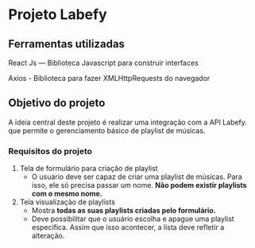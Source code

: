 # Projeto Labefy

## Ferramentas utilizadas
React Js — Biblioteca Javascript para construir interfaces

Axios - Biblioteca para fazer XMLHttpRequests do navegador


## Objetivo do projeto

A ideia central deste projeto é realizar uma integração com a API Labefy. que permite o gerenciamento básico de playlist de músicas.

### Requisitos do projeto

1. Tela de formulário para criação de playlist 
    - O usuário deve ser capaz de criar uma playlist de músicas. Para isso, ele só precisa passar um nome. **Não podem existir playlists com o mesmo nome.**
2. Tela visualização de playlists  
    - Mostra **todas as suas playlists criadas pelo formulário.**
    - Deve possibilitar que o usuário escolha e apague uma playlist especifica. Assim que isso acontecer, a lista deve refletir a alteração.


